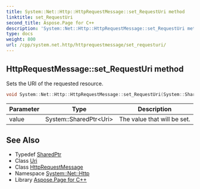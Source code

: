```yaml
---
title: System::Net::Http::HttpRequestMessage::set_RequestUri method
linktitle: set_RequestUri
second_title: Aspose.Page for C++
description: 'System::Net::Http::HttpRequestMessage::set_RequestUri method. Sets the URI of the requested resource in C++.'
type: docs
weight: 800
url: /cpp/system.net.http/httprequestmessage/set_requesturi/
---
```

## HttpRequestMessage::set_RequestUri method


Sets the URI of the requested resource.

```cpp
void System::Net::Http::HttpRequestMessage::set_RequestUri(System::SharedPtr<Uri> value)
```


| Parameter | Type | Description |
| --- | --- | --- |
| value | System::SharedPtr\<Uri\> | The value that will be set. |

## See Also

* Typedef [SharedPtr](../../../system/sharedptr/)
* Class [Uri](../../../system/uri/)
* Class [HttpRequestMessage](../)
* Namespace [System::Net::Http](../../)
* Library [Aspose.Page for C++](../../../)
